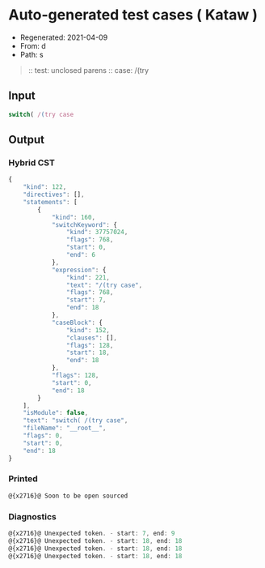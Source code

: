 # Auto-generated test cases ( Kataw )
- Regenerated: 2021-04-09
- From: d
- Path: s
> :: test: unclosed parens
> :: case: /(try
## Input

`````js
switch( /(try case
`````

## Output

### Hybrid CST

```javascript
{
    "kind": 122,
    "directives": [],
    "statements": [
        {
            "kind": 160,
            "switchKeyword": {
                "kind": 37757024,
                "flags": 768,
                "start": 0,
                "end": 6
            },
            "expression": {
                "kind": 221,
                "text": "/(try case",
                "flags": 768,
                "start": 7,
                "end": 18
            },
            "caseBlock": {
                "kind": 152,
                "clauses": [],
                "flags": 128,
                "start": 18,
                "end": 18
            },
            "flags": 128,
            "start": 0,
            "end": 18
        }
    ],
    "isModule": false,
    "text": "switch( /(try case",
    "fileName": "__root__",
    "flags": 0,
    "start": 0,
    "end": 18
}
```

### Printed

```javascript
@{x2716}@ Soon to be open sourced
```

### Diagnostics

```javascript
@{x2716}@ Unexpected token. - start: 7, end: 9
@{x2716}@ Unexpected token. - start: 18, end: 18
@{x2716}@ Unexpected token. - start: 18, end: 18
@{x2716}@ Unexpected token. - start: 18, end: 18

```

